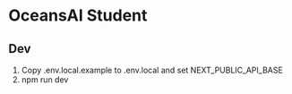 # OceansAI Student

## Dev
1) Copy .env.local.example to .env.local and set NEXT_PUBLIC_API_BASE
2) npm run dev

